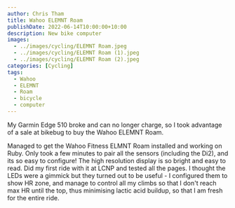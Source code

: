 ```yaml
---
author: Chris Tham
title: Wahoo ELEMNT Roam
publishDate: 2022-06-14T10:00:00+10:00
description: New bike computer
images:
  - ../images/cycling/ELEMNT Roam.jpeg
  - ../images/cycling/ELEMNT Roam (1).jpeg
  - ../images/cycling/ELEMNT Roam (2).jpeg
categories: [Cycling]
tags:
  - Wahoo
  - ELEMNT
  - Roam
  - bicycle
  - computer
---
```


My Garmin Edge 510 broke and can no longer charge, so I took advantage of a
sale at bikebug to buy the Wahoo ELEMNT Roam.

Managed to get the Wahoo Fitness ELMNT Roam installed and working on Ruby. Only took a few minutes to pair all the sensors (including the Di2), and its so easy to configure! The high resolution display is so bright and easy to read. Did my first ride with it at LCNP and tested all the pages. I thought the LEDs were a gimmick but they turned out to be useful - I configured them to show HR zone, and manage to control all my climbs so that I don't reach max HR until the top, thus minimising lactic acid buildup, so that I am fresh for the entire ride.
